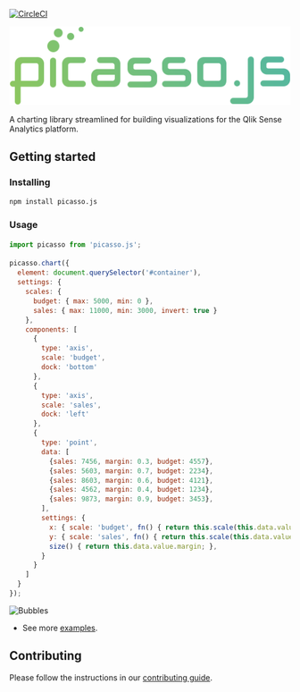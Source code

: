 [![CircleCI](https://circleci.com/gh/qlik-oss/picasso.js.svg?style=shield)](https://circleci.com/gh/qlik-oss/picasso.js)

![picasso.js](docs/assets/picassojs.png)

A charting library streamlined for building visualizations for the Qlik Sense Analytics platform.

## Getting started

### Installing

```sh
npm install picasso.js
```

### Usage

```js
import picasso from 'picasso.js';

picasso.chart({
  element: document.querySelector('#container'),
  settings: {
    scales: {
      budget: { max: 5000, min: 0 },
      sales: { max: 11000, min: 3000, invert: true }
    },
    components: [
      {
        type: 'axis',
        scale: 'budget',
        dock: 'bottom'
      },
      {
        type: 'axis',
        scale: 'sales',
        dock: 'left'
      },
      {
        type: 'point',
        data: [
          {sales: 7456, margin: 0.3, budget: 4557},
          {sales: 5603, margin: 0.7, budget: 2234},
          {sales: 8603, margin: 0.6, budget: 4121},
          {sales: 4562, margin: 0.4, budget: 1234},
          {sales: 9873, margin: 0.9, budget: 3453},
        ],
        settings: {
          x: { scale: 'budget', fn() { return this.scale(this.data.value.budget); } },
          y: { scale: 'sales', fn() { return this.scale(this.data.value.sales); } },
          size() { return this.data.value.margin; },
        }
      }
    ]
  }
});
```

![Bubbles](website/static/img/bubbles.png)

* See more [examples](./examples/).

## Contributing

Please follow the instructions in our [contributing guide](./.github/CONTRIBUTING.md).
